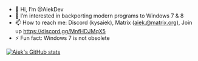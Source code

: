 - 👋 Hi, I’m @AiekDev
- 👀 I’m interested in backporting modern programs to Windows 7 & 8
- 📫 How to reach me: Discord (kysaiek), Matrix (aiek.@matrix.org), Join up https://discord.gg/MnfHDJMqX5
- ⚡ Fun fact: Windows 7 is not obsolete
  
[![Aiek's GitHub stats](https://github-readme-stats.vercel.app/api?username=AiekDev&theme=slateorange&show_icons=true)](https://github.com/anuraghazra/github-readme-stats)
